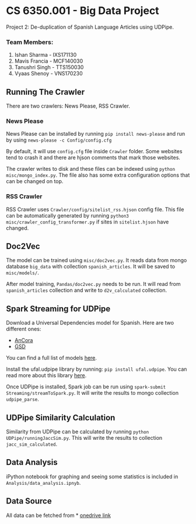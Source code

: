 # CS 6350.001 - Big Data Project

Project 2: De-duplication of Spanish Language Articles using UDPipe. 

### Team Members:
1. Ishan Sharma - IXS171130
2. Mavis Francia - MCF140030
3. Tanushri Singh - TTS150030
4. Vyaas Shenoy - VNS170230

## Running The Crawler

There are two crawlers: News Please, RSS Crawler. 

### News Please

News Please can be installed by running `pip install news-please` and run by using `news-please -c Config/config.cfg`

By default, it will use `config.cfg` file inside `Crawler` folder. Some websites tend to crash it and there are hjson 
comments that mark those websites. 

The crawler writes to disk and these files can be indexed using `python misc/mongo_index.py`. The file also has some 
extra configuration options that can be changed on top. 

### RSS Crawler

RSS Crawler uses `Crawler/config/sitelist_rss.hjson` config file. This file can be automatically generated by running 
`python3 misc/crawler_config_transformer.py` if sites in `sitelist.hjson` have changed. 


## Doc2Vec

The model can be trained using `misc/doc2vec.py`. It reads data from mongo database `big_data` with collection 
`spanish_articles`. It will be saved to `misc/models/`. 

After model training, `Pandas/doc2vec.py` needs to be run. It will read from `spanish_articles` collection and
write to `d2v_calculated` collection. 

## Spark Streaming for UDPipe

Download a Universal Dependencies model for Spanish. Here are two different ones:
* [AnCora](https://lindat.mff.cuni.cz/repository/xmlui/bitstream/handle/11234/1-2898/spanish-ancora-ud-2.3-181115.udpipe?sequence=75&isAllowed=y)
* [GSD](https://lindat.mff.cuni.cz/repository/xmlui/bitstream/handle/11234/1-2898/spanish-gsd-ud-2.3-181115.udpipe?sequence=74&isAllowed=y)

You can find a full list of models [here](https://lindat.mff.cuni.cz/repository/xmlui/handle/11234/1-2898).

Install the ufal.udpipe library by running: `pip install ufal.udpipe`. You can read more about this library [here](https://pypi.org/project/ufal.udpipe/).
 
 Once UDPipe is installed, Spark job can be run using `spark-submit Streaming/streamToSpark.py`. It will write the 
 results to mongo collection `udpipe_parse`.
 
 ## UDPipe Similarity Calculation
 
 Similarity from UDPipe can be calculated by running `python UDPipe/runningJaccSim.py`. This will write the results to 
 collection `jacc_sim_calculated`. 
 
 ## Data Analysis
 
 iPython notebook for graphing and seeing some statistics is included in `Analysis/data_analysis.ipnyb`. 
 
 ## Data Source
 
 All data can be fetched from * [onedrive link](https://cometmail-my.sharepoint.com/:f:/g/personal/tts150030_utdallas_edu/EqbuJJV8y11CuaVfiVlgAT0BPam1X3duE1lzda9szU2RBw?e=P1ZMld)
